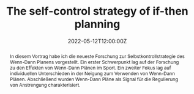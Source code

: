 ---
title: "The self-control strategy of if-then planning"

event: Forschungsseminar von Frau Prof. Dr. Caterina Gawrilow (Fakultät für Psychologie, Lehrstuhl für Schulpsychologie)
#event_url: https://www.phtg.ch/hochschule/die-phtg/aktuell/veranstaltungen/thementagung-phtgav-2022/

location: Universität Tübingen, Deutschland
# address:
#   street: 450 Serra Mall
#   city: Stanford
#   region: CA
#   postcode: '94305'
#   country: United States

summary: Eingeladener Vortrag im Forschungsseminar von Frau Prof. Dr. Caterina Gawrilow an der Universität Tübingen (Fakultät für Psychologie, Lehrstuhl für Schulpsychologie)
abstract: In diesem Vortrag habe ich die neueste Forschung zur Selbstkontrollstrategie des Wenn-Dann Planens vorgestellt. Ein erster Schwerpunkt lag auf der Forschung zu den Effekten von Wenn-Dann Plänen im Sport. Ein zweiter Fokus lag auf individuellen Unterschieden in der Neigung zum Verwenden von Wenn-Dann Plänen. Abschließend wurden Wenn-Dann Pläne als Signal für die Regulierung von Anstrengung charakterisiert.

# Talk start and end times.
#   End time can optionally be hidden by prefixing the line with `#`.
date: "2022-05-12T12:00:00Z"
date_end: "2022-05-12T13:00:00Z"
all_day: false

# Schedule page publish date (NOT talk date).
publishDate: "2022-05-12T00:00:00Z"

authors: [admin]
tags: [self-control, implementation intentions (MCII), goals, if-then planning]

# Is this a featured talk? (true/false)
featured: false

image:
  # caption: 'Image credit: [**Unsplash**](https://unsplash.com/photos/bzdhc5b3Bxs)'
  focal_point: Right

links:
- icon: file-pdf
  icon_pack: fas
  name: Slides (English)
  url: "uploads/2022_Tuebingen.pdf"
url_code: ""
url_pdf: ""
url_slides: ""
url_video: ""

# Markdown Slides (optional).
#   Associate this talk with Markdown slides.
#   Simply enter your slide deck's filename without extension.
#   E.g. `slides = "example-slides"` references `content/slides/example-slides.md`.
#   Otherwise, set `slides = ""`.
# slides: example

# Projects (optional).
#   Associate this post with one or more of your projects.
#   Simply enter your project's folder or file name without extension.
#   E.g. `projects = ["internal-project"]` references `content/project/deep-learning/index.md`.
#   Otherwise, set `projects = []`.
projects:
- example
---